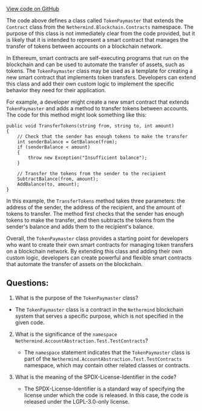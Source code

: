 [View code on GitHub](https://github.com/nethermindeth/nethermind/Nethermind.AccountAbstraction.Test/TestContracts/TokenPaymaster.cs)

The code above defines a class called `TokenPaymaster` that extends the `Contract` class from the `Nethermind.Blockchain.Contracts` namespace. The purpose of this class is not immediately clear from the code provided, but it is likely that it is intended to represent a smart contract that manages the transfer of tokens between accounts on a blockchain network.

In Ethereum, smart contracts are self-executing programs that run on the blockchain and can be used to automate the transfer of assets, such as tokens. The `TokenPaymaster` class may be used as a template for creating a new smart contract that implements token transfers. Developers can extend this class and add their own custom logic to implement the specific behavior they need for their application.

For example, a developer might create a new smart contract that extends `TokenPaymaster` and adds a method to transfer tokens between accounts. The code for this method might look something like this:

```
public void TransferTokens(string from, string to, int amount)
{
    // Check that the sender has enough tokens to make the transfer
    int senderBalance = GetBalance(from);
    if (senderBalance < amount)
    {
        throw new Exception("Insufficient balance");
    }

    // Transfer the tokens from the sender to the recipient
    SubtractBalance(from, amount);
    AddBalance(to, amount);
}
```

In this example, the `TransferTokens` method takes three parameters: the address of the sender, the address of the recipient, and the amount of tokens to transfer. The method first checks that the sender has enough tokens to make the transfer, and then subtracts the tokens from the sender's balance and adds them to the recipient's balance.

Overall, the `TokenPaymaster` class provides a starting point for developers who want to create their own smart contracts for managing token transfers on a blockchain network. By extending this class and adding their own custom logic, developers can create powerful and flexible smart contracts that automate the transfer of assets on the blockchain.
## Questions: 
 1. What is the purpose of the `TokenPaymaster` class?
   - The `TokenPaymaster` class is a contract in the `Nethermind` blockchain system that serves a specific purpose, which is not specified in the given code.

2. What is the significance of the `namespace Nethermind.AccountAbstraction.Test.TestContracts`?
   - The `namespace` statement indicates that the `TokenPaymaster` class is part of the `Nethermind.AccountAbstraction.Test.TestContracts` namespace, which may contain other related classes or contracts.

3. What is the meaning of the SPDX-License-Identifier in the code?
   - The SPDX-License-Identifier is a standard way of specifying the license under which the code is released. In this case, the code is released under the LGPL-3.0-only license.